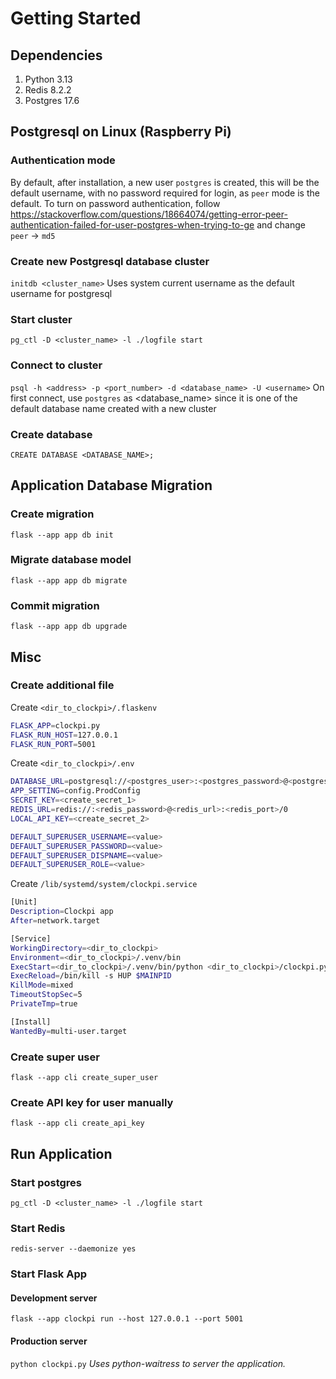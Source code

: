 # Getting Started

## Dependencies
1. Python 3.13
2. Redis 8.2.2
3. Postgres 17.6

## Postgresql on Linux (Raspberry Pi)
### Authentication mode
By default, after installation, a new user `postgres` is created, this will be the default username, with no password required for login, as `peer` mode is the default.
To turn on password authentication, follow https://stackoverflow.com/questions/18664074/getting-error-peer-authentication-failed-for-user-postgres-when-trying-to-ge and change `peer` -> `md5`

### Create new Postgresql database cluster
`initdb <cluster_name>`
Uses system current username as the default username for postgresql

### Start cluster
`pg_ctl -D <cluster_name> -l ./logfile start`

### Connect to cluster
`psql -h <address> -p <port_number> -d <database_name> -U <username>`
On first connect, use `postgres` as <database_name> since it is one of the default database name created with a new cluster

### Create database
`CREATE DATABASE <DATABASE_NAME>;`

## Application Database Migration
### Create migration
`flask --app app db init`

### Migrate database model
`flask --app app db migrate`

### Commit migration
`flask --app app db upgrade`

## Misc
### Create additional file
Create `<dir_to_clockpi>/.flaskenv`
```bash
FLASK_APP=clockpi.py
FLASK_RUN_HOST=127.0.0.1
FLASK_RUN_PORT=5001
```
Create `<dir_to_clockpi>/.env`
```bash
DATABASE_URL=postgresql://<postgres_user>:<postgres_password>@<postgres_url>:<postgres_port>/clockpi
APP_SETTING=config.ProdConfig
SECRET_KEY=<create_secret_1>
REDIS_URL=redis://:<redis_password>@<redis_url>:<redis_port>/0
LOCAL_API_KEY=<create_secret_2>

DEFAULT_SUPERUSER_USERNAME=<value>
DEFAULT_SUPERUSER_PASSWORD=<value>
DEFAULT_SUPERUSER_DISPNAME=<value>
DEFAULT_SUPERUSER_ROLE=<value>
```
Create `/lib/systemd/system/clockpi.service`
```bash
[Unit]
Description=Clockpi app
After=network.target

[Service]
WorkingDirectory=<dir_to_clockpi>
Environment=<dir_to_clockpi>/.venv/bin
ExecStart=<dir_to_clockpi>/.venv/bin/python <dir_to_clockpi>/clockpi.py
ExecReload=/bin/kill -s HUP $MAINPID
KillMode=mixed
TimeoutStopSec=5
PrivateTmp=true

[Install]
WantedBy=multi-user.target
```

### Create super user
`flask --app cli create_super_user`

### Create API key for user manually
`flask --app cli create_api_key`

## Run Application
### Start postgres
`pg_ctl -D <cluster_name> -l ./logfile start`

### Start Redis
`redis-server --daemonize yes`

### Start Flask App
#### Development server
`flask --app clockpi run --host 127.0.0.1 --port 5001`

#### Production server
`python clockpi.py`
*Uses python-waitress to server the application.*
